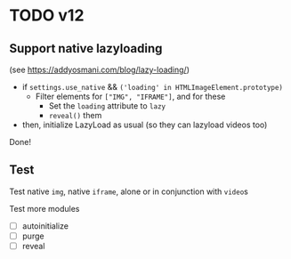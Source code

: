 # TODO v12

## Support native lazyloading

(see https://addyosmani.com/blog/lazy-loading/)

* if `settings.use_native` && `('loading' in HTMLImageElement.prototype)`
  * Filter elements for `["IMG", "IFRAME"]`, and for these
    * Set the `loading` attribute to `lazy`
    * `reveal()` them
* then, initialize LazyLoad as usual (so they can lazyload videos too)

Done!

## Test

Test native `img`, native `iframe`, alone or in conjunction with `video`s

Test more modules

* [ ] autoinitialize
* [ ] purge
* [ ] reveal